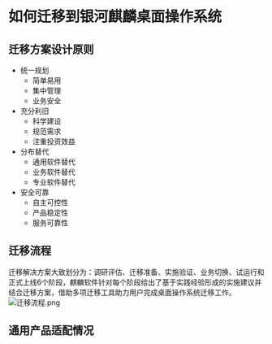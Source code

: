 # 如何迁移到银河麒麟桌面操作系统

## 迁移方案设计原则

- 统一规划
	- 简单易用
	- 集中管理
	- 业务安全
- 充分利旧
	- 科学建设
	- 规范需求
	- 注重投资效益
- 分布替代
	- 通用软件替代
	- 业务软件替代
	- 专业软件替代
- 安全可靠
	- 自主可控性
	- 产品稳定性
	- 服务可靠性

## 迁移流程

迁移解决方案大致划分为：调研评估、迁移准备、实施验证、业务切换、试运行和正式上线6个阶段，麒麟软件针对每个阶段给出了基于实践经验形成的实施建议并结合迁移方案，借助多项迁移工具助力用户完成桌面操作系统迁移工作。
![迁移流程.png](迁移流程.png)

## 通用产品适配情况

